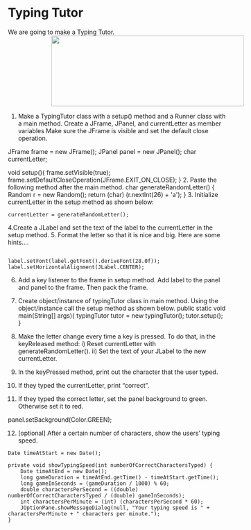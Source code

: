 

# Typing Tutor

We are going to make a Typing Tutor.
<img alt="" src="./images/typing.jpg" style="width: 444.00px; height: 163.00px; margin-left: 100.00px; margin-top: 0.00px; transform: rotate(0.00rad) translateZ(0px); -webkit-transform: rotate(0.00rad) translateZ(0px);" title=""/>
1.  Make a TypingTutor class with a setup() method and a Runner class with a main method. Create a JFrame, JPanel, and currentLetter as member variables
Make sure the JFrame is visible and set the default close operation.

JFrame frame = new JFrame();
JPanel panel = new JPanel();
char currentLetter;

void setup(){
frame.setVisible(true);
frame.setDefaultCloseOperation(JFrame.EXIT_ON_CLOSE);
}
2. Paste the following method after the main method.
char generateRandomLetter() {
Random r = new Random();
return (char) (r.nextInt(26) + 'a');
}
3. Initialize currentLetter in the setup method as shown below:
```
currentLetter = generateRandomLetter();
```
4.Create a JLabel and set the text of the label to the currentLetter in the setup method.
5. Format the letter so that it is nice and big. Here are some hints….
```

label.setFont(label.getFont().deriveFont(28.0f));
label.setHorizontalAlignment(JLabel.CENTER);
```
6. Add a key listener to the frame in setup method. Add label to the panel and panel to the frame. Then pack the frame.
7. Create object/instance of typingTutor class in main method. Using the object/instance call the setup method as shown below.
public static void main(String[] args){
typingTutor tutor = new typingTutor();
tutor.setup();
}
8. Make the letter change every time a key is pressed.  To do that, in the keyReleased method:
i) Reset currentLetter with generateRandomLetter().
ii) Set the text of your JLabel to the new currentLetter.
9. In the keyPressed method, print out the character that the user typed.
10. If they typed the currentLetter, print “correct”.

11. If they typed the correct letter, set the panel background to green. Otherwise set it to red.

panel.setBackground(Color.GREEN);

12.  [optional] After a certain number of characters, show the users’ typing speed.
```
Date timeAtStart = new Date();
     
private void showTypingSpeed(int numberOfCorrectCharactersTyped) {
    Date timeAtEnd = new Date();
    long gameDuration = timeAtEnd.getTime() - timeAtStart.getTime();
    long gameInSeconds = (gameDuration / 1000) % 60;
    double charactersPerSecond = ((double) numberOfCorrectCharactersTyped / (double) gameInSeconds);
    int charactersPerMinute = (int) (charactersPerSecond * 60);
    JOptionPane.showMessageDialog(null, "Your typing speed is " + charactersPerMinute + " characters per minute.");
} 
```


